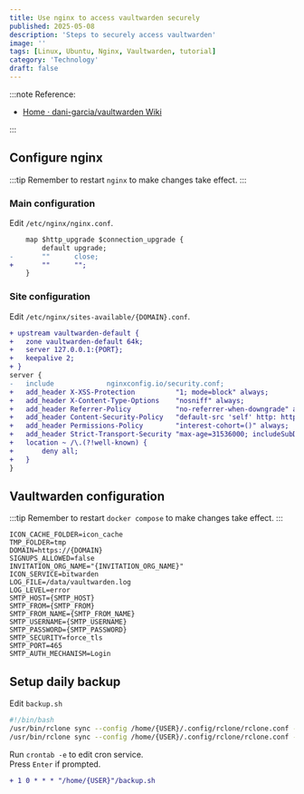 ```yaml
---
title: Use nginx to access vaultwarden securely
published: 2025-05-08
description: 'Steps to securely access vaultwarden'
image: ''
tags: [Linux, Ubuntu, Nginx, Vaultwarden, tutorial]
category: 'Technology'
draft: false 
---
```


:::note
Reference:

- [Home · dani-garcia/vaultwarden Wiki](https://github.com/dani-garcia/vaultwarden/wiki)

:::

<!-- more -->

## Configure nginx

:::tip
Remember to restart `nginx` to make changes take effect.
:::

### Main configuration

Edit `/etc/nginx/nginx.conf`.

```diff
    map $http_upgrade $connection_upgrade {
        default upgrade;
-       ""      close;
+       ""      "";
    }
```

### Site configuration

Edit `/etc/nginx/sites-available/{DOMAIN}.conf`.

```diff
+ upstream vaultwarden-default {
+   zone vaultwarden-default 64k;
+   server 127.0.0.1:{PORT};
+   keepalive 2;
+ }
server {
-   include             nginxconfig.io/security.conf;
+   add_header X-XSS-Protection          "1; mode=block" always;
+   add_header X-Content-Type-Options    "nosniff" always;
+   add_header Referrer-Policy           "no-referrer-when-downgrade" always;
+   add_header Content-Security-Policy   "default-src 'self' http: https: ws: wss: data: blob: 'unsafe-inline'; frame-ancestors 'self'; script-src 'self' 'wasm-unsafe-eval';" always;
+   add_header Permissions-Policy        "interest-cohort=()" always;
+   add_header Strict-Transport-Security "max-age=31536000; includeSubDomains; preload" always;
+   location ~ /\.(?!well-known) {
+       deny all;
+   }
}
```

## Vaultwarden configuration

:::tip
Remember to restart `docker compose` to make changes take effect.
:::

```dotenv
ICON_CACHE_FOLDER=icon_cache
TMP_FOLDER=tmp
DOMAIN=https://{DOMAIN}
SIGNUPS_ALLOWED=false
INVITATION_ORG_NAME="{INVITATION_ORG_NAME}"
ICON_SERVICE=bitwarden
LOG_FILE=/data/vaultwarden.log
LOG_LEVEL=error
SMTP_HOST={SMTP_HOST}
SMTP_FROM={SMTP_FROM}
SMTP_FROM_NAME={SMTP_FROM_NAME}
SMTP_USERNAME={SMTP_USERNAME}
SMTP_PASSWORD={SMTP_PASSWORD}
SMTP_SECURITY=force_tls
SMTP_PORT=465
SMTP_AUTH_MECHANISM=Login
```

## Setup daily backup

Edit `backup.sh`

```zsh
#!/bin/bash
/usr/bin/rclone sync --config /home/{USER}/.config/rclone/rclone.conf -v --create-empty-src-dirs /home/{USER}/vaultwarden cloudflare:vaultwarden
/usr/bin/rclone sync --config /home/{USER}/.config/rclone/rclone.conf -v --create-empty-src-dirs /home/{USER}/rustdesk cloudflare:rustdesk
```

Run `crontab -e` to edit cron service.  
Press `Enter` if prompted.

```diff
+ 1 0 * * * "/home/{USER}"/backup.sh
```
